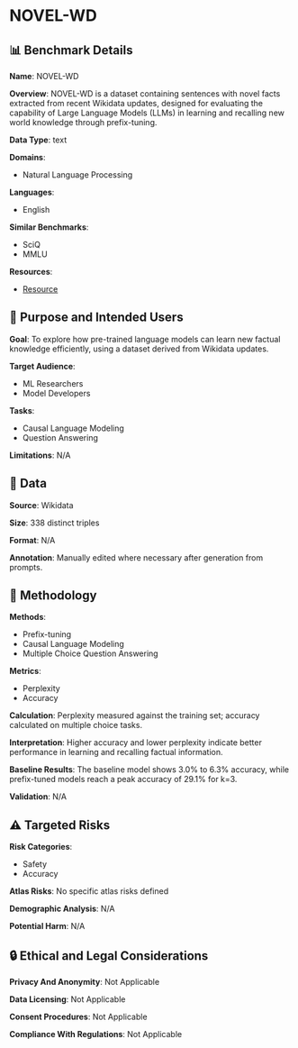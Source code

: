 # NOVEL-WD

## 📊 Benchmark Details

**Name**: NOVEL-WD

**Overview**: NOVEL-WD is a dataset containing sentences with novel facts extracted from recent Wikidata updates, designed for evaluating the capability of Large Language Models (LLMs) in learning and recalling new world knowledge through prefix-tuning.

**Data Type**: text

**Domains**:
- Natural Language Processing

**Languages**:
- English

**Similar Benchmarks**:
- SciQ
- MMLU

**Resources**:
- [Resource](N/A)

## 🎯 Purpose and Intended Users

**Goal**: To explore how pre-trained language models can learn new factual knowledge efficiently, using a dataset derived from Wikidata updates.

**Target Audience**:
- ML Researchers
- Model Developers

**Tasks**:
- Causal Language Modeling
- Question Answering

**Limitations**: N/A

## 💾 Data

**Source**: Wikidata

**Size**: 338 distinct triples

**Format**: N/A

**Annotation**: Manually edited where necessary after generation from prompts.

## 🔬 Methodology

**Methods**:
- Prefix-tuning
- Causal Language Modeling
- Multiple Choice Question Answering

**Metrics**:
- Perplexity
- Accuracy

**Calculation**: Perplexity measured against the training set; accuracy calculated on multiple choice tasks.

**Interpretation**: Higher accuracy and lower perplexity indicate better performance in learning and recalling factual information.

**Baseline Results**: The baseline model shows 3.0% to 6.3% accuracy, while prefix-tuned models reach a peak accuracy of 29.1% for k=3.

**Validation**: N/A

## ⚠️ Targeted Risks

**Risk Categories**:
- Safety
- Accuracy

**Atlas Risks**:
No specific atlas risks defined

**Demographic Analysis**: N/A

**Potential Harm**: N/A

## 🔒 Ethical and Legal Considerations

**Privacy And Anonymity**: Not Applicable

**Data Licensing**: Not Applicable

**Consent Procedures**: Not Applicable

**Compliance With Regulations**: Not Applicable
